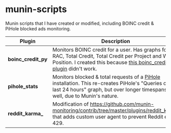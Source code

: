 # munin-scripts
Munin scripts that I have created or modified, including BOINC credit & PiHole blocked ads monitoring.

| Plugin | Description |
|-------------------|------------------------------------------------------------------------------------------------------------------------------------------------------|
| **boinc_credit_py** | Monitors BOINC credit for a user. Has graphs for RAC, Total Credit, Total Credit per Project and World Position. I created this because [this boinc_credit plugin](https://github.com/munin-monitoring/contrib/blob/master/plugins/boinc/boinc_credit) didn't work. |
| **pihole_stats** | Monitors blocked & total requests of a [PiHole](https://pi-hole.net/) installation. This re-creates PiHole's "Queries over last 24 hours" graph, but over longer timespans as well, due to Munin's nature. |
| **reddit_karma_** | Modification of https://github.com/munin-monitoring/contrib/tree/master/plugins/reddit_karma that adds custom user agent to prevent Reddit error 429. |
